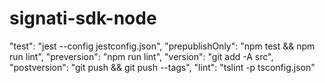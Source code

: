 # signati-sdk-node
"test": "jest --config jestconfig.json",
    "prepublishOnly": "npm test && npm run lint",
    "preversion": "npm run lint",
    "version": "git add -A src",
    "postversion": "git push && git push --tags",
    "lint": "tslint -p tsconfig.json"